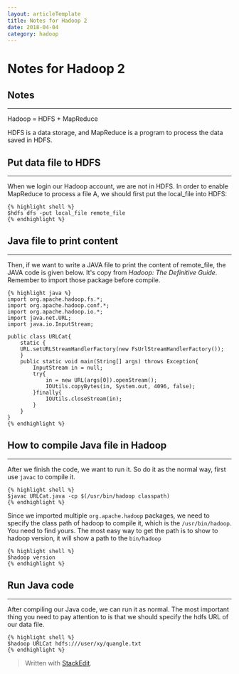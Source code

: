 ```yaml
---
layout: articleTemplate
title: Notes for Hadoop 2
date: 2018-04-04
category: hadoop
---
```



# Notes for Hadoop 2 #

## Notes ##
----------

Hadoop = HDFS  + MapReduce

HDFS is a data storage, and MapReduce is a program to process the data saved in HDFS.

## Put data file to HDFS ##
----------

When we login our Hadoop account, we are not in HDFS. In order to enable MapReduce to process a file A, we should first put the local_file into HDFS: 

    {% highlight shell %}
    $hdfs dfs -put local_file remote_file
    {% endhighlight %}

## Java file to print content ##
----------

Then, if we want to write a JAVA file to print the content of remote_file, the JAVA code is given below. It's copy from *Hadoop: The Definitive Guide*. Remember to import those package before compile.

    {% highlight java %}
    import org.apache.hadoop.fs.*;
    import org.apache.hadoop.conf.*;
    import org.apache.hadoop.io.*;
    import java.net.URL;
    import java.io.InputStream;
    
    public class URLCat{
		static {
		URL.setURLStreamHandlerFactory(new FsUrlStreamHandlerFactory());
		}
		public static void main(String[] args) throws Exception{
			InputStream in = null;
			try{
				in = new URL(args[0]).openStream();
				IOUtils.copyBytes(in, System.out, 4096, false);
			}finally{
				IOUtils.closeStream(in);
			}
		}
	}
    {% endhighlight %}

## How to compile Java file in Hadoop ##
----------

After we finish the code, we want to run it. So do it as the normal way, first use `javac` to compile it.

    {% highlight shell %}
    $javac URLCat.java -cp $(/usr/bin/hadoop classpath)
    {% endhighlight %}

Since we imported multiple `org.apache.hadoop` packages, we need to specify the class path of hadoop to compile it, which is the `/usr/bin/hadoop`. You need to find yours. The most easy way to get the path is to show to hadoop version, it will show a path to the `bin/hadoop`

    {% highlight shell %}
    $hadoop version
    {% endhighlight %}

## Run Java code ##
----------

After compiling our Java code, we can run it as normal. The most important thing you need to pay attention to is that we should specify the hdfs URL of our data file.

    {% highlight shell %}
    $hadoop URLCat hdfs:///user/xy/quangle.txt
    {% endhighlight %}


> Written with [StackEdit](https://stackedit.io/).

